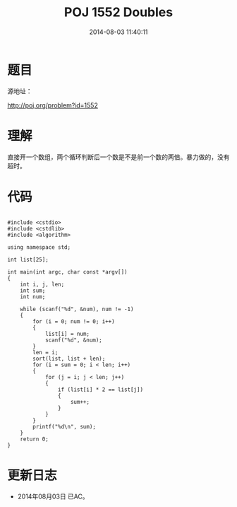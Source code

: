 ﻿---
title: POJ 1552 Doubles
date: 2014-08-03 11:40:11
tags: [ACM, POJ, C, 水题]
categories: Exercise
toc: true
---
# 题目
源地址：

http://poj.org/problem?id=1552

# 理解
直接开一个数组，两个循环判断后一个数是不是前一个数的两倍。暴力做的，没有超时。

<!-- more -->

# 代码

```

#include <cstdio>
#include <cstdlib>
#include <algorithm>

using namespace std;

int list[25];

int main(int argc, char const *argv[])
{
    int i, j, len;
    int sum;
    int num;

    while (scanf("%d", &num), num != -1)
    {
        for (i = 0; num != 0; i++)
        {
            list[i] = num;
            scanf("%d", &num);
        }
        len = i;
        sort(list, list + len);
        for (i = sum = 0; i < len; i++)
        {
            for (j = i; j < len; j++)
            {
                if (list[i] * 2 == list[j])
                {
                    sum++;
                }
            }
        }
        printf("%d\n", sum);
    }
    return 0;
}

```

# 更新日志
- 2014年08月03日 已AC。